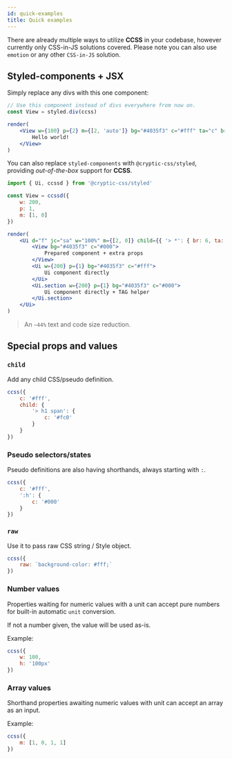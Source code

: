 ```yaml
---
id: quick-examples
title: Quick examples
---
```


There are already multiple ways to utilize **CCSS** in your codebase,
however currently only CSS-in-JS solutions covered. Please
note you can also use `emotion` or any other `CSS-in-JS` solution.

## Styled-components + JSX

Simply replace any divs with this one component:

```jsx live noInline
// Use this component instead of divs everywhere from now on.
const View = styled.div(ccss)

render(
    <View w={100} p={2} m={[2, 'auto']} bg="#4035f3" c="#fff" ta="c" br={6}>
        Hello world!
    </View>
)
```

You can also replace `styled-components` with `@cryptic-css/styled`, providing
_out-of-the-box_ support for **CCSS**.

```js
import { Ui, ccssd } from '@cryptic-css/styled'
```

```jsx live noInline
const View = ccssd({
    w: 200,
    p: 1,
    m: [1, 0]
})

render(
    <Ui d="f" jc="sa" w="100%" m={[2, 0]} child={{ '> *': { br: 6, ta: 'c' } }}>
        <View bg="#4035f3" c="#000">
            Prepared component + extra props
        </View>
        <Ui w={200} p={1} bg="#4035f3" c="#fff">
            Ui component directly
        </Ui>
        <Ui.section w={200} p={1} bg="#4035f3" c="#000">
            Ui component directly + TAG helper
        </Ui.section>
    </Ui>
)
```

> An `~44%` text and code size reduction.

## Special props and values

### `child`

Add any child CSS/pseudo definition.

```js live
ccss({
    c: '#fff',
    child: {
        '> h1 span': {
            c: '#fc0'
        }
    }
})
```

### Pseudo selectors/states

Pseudo definitions are also having shorthands, always starting with `:`.

```js live
ccss({
    c: '#fff',
    ':h': {
        c: '#000'
    }
})
```

### `raw`

Use it to pass raw CSS string / Style object.

```js live
ccss({
    raw: `background-color: #fff;`
})
```

### Number values

Properties waiting for numeric values with a unit can accept
pure numbers for built-in automatic `unit` conversion.

If not a number given, the value will be used as-is.

Example:

```js live
ccss({
    w: 100,
    h: '100px'
})
```

### Array values

Shorthand properties awaiting numeric values with unit can
accept an array as an input.

Example:

```js live
ccss({
    m: [1, 0, 1, 1]
})
```
